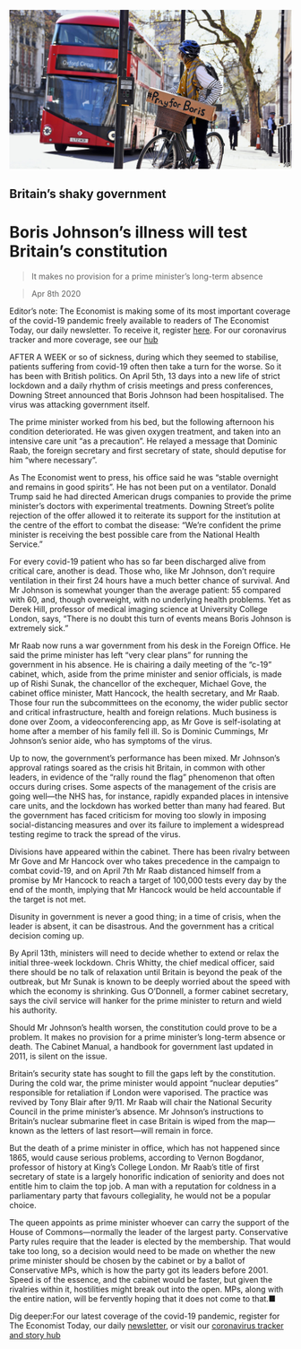![](./images/20200411_BRP003.jpg)

## Britain’s shaky government

# Boris Johnson’s illness will test Britain’s constitution

> It makes no provision for a prime minister’s long-term absence

> Apr 8th 2020

Editor’s note: The Economist is making some of its most important coverage of the covid-19 pandemic freely available to readers of The Economist Today, our daily newsletter. To receive it, register [here](https://www.economist.com//newslettersignup). For our coronavirus tracker and more coverage, see our [hub](https://www.economist.com//coronavirus)

AFTER A WEEK or so of sickness, during which they seemed to stabilise, patients suffering from covid-19 often then take a turn for the worse. So it has been with British politics. On April 5th, 13 days into a new life of strict lockdown and a daily rhythm of crisis meetings and press conferences, Downing Street announced that Boris Johnson had been hospitalised. The virus was attacking government itself.

The prime minister worked from his bed, but the following afternoon his condition deteriorated. He was given oxygen treatment, and taken into an intensive care unit “as a precaution”. He relayed a message that Dominic Raab, the foreign secretary and first secretary of state, should deputise for him “where necessary”.

As The Economist went to press, his office said he was “stable overnight and remains in good spirits”. He has not been put on a ventilator. Donald Trump said he had directed American drugs companies to provide the prime minister’s doctors with experimental treatments. Downing Street’s polite rejection of the offer allowed it to reiterate its support for the institution at the centre of the effort to combat the disease: “We’re confident the prime minister is receiving the best possible care from the National Health Service.”

For every covid-19 patient who has so far been discharged alive from critical care, another is dead. Those who, like Mr Johnson, don’t require ventilation in their first 24 hours have a much better chance of survival. And Mr Johnson is somewhat younger than the average patient: 55 compared with 60, and, though overweight, with no underlying health problems. Yet as Derek Hill, professor of medical imaging science at University College London, says, “There is no doubt this turn of events means Boris Johnson is extremely sick.”

Mr Raab now runs a war government from his desk in the Foreign Office. He said the prime minister has left “very clear plans” for running the government in his absence. He is chairing a daily meeting of the “c-19” cabinet, which, aside from the prime minister and senior officials, is made up of Rishi Sunak, the chancellor of the exchequer, Michael Gove, the cabinet office minister, Matt Hancock, the health secretary, and Mr Raab. Those four run the subcommittees on the economy, the wider public sector and critical infrastructure, health and foreign relations. Much business is done over Zoom, a videoconferencing app, as Mr Gove is self-isolating at home after a member of his family fell ill. So is Dominic Cummings, Mr Johnson’s senior aide, who has symptoms of the virus.

Up to now, the government’s performance has been mixed. Mr Johnson’s approval ratings soared as the crisis hit Britain, in common with other leaders, in evidence of the “rally round the flag” phenomenon that often occurs during crises. Some aspects of the management of the crisis are going well—the NHS has, for instance, rapidly expanded places in intensive care units, and the lockdown has worked better than many had feared. But the government has faced criticism for moving too slowly in imposing social-distancing measures and over its failure to implement a widespread testing regime to track the spread of the virus.

Divisions have appeared within the cabinet. There has been rivalry between Mr Gove and Mr Hancock over who takes precedence in the campaign to combat covid-19, and on April 7th Mr Raab distanced himself from a promise by Mr Hancock to reach a target of 100,000 tests every day by the end of the month, implying that Mr Hancock would be held accountable if the target is not met.

Disunity in government is never a good thing; in a time of crisis, when the leader is absent, it can be disastrous. And the government has a critical decision coming up.

By April 13th, ministers will need to decide whether to extend or relax the initial three-week lockdown. Chris Whitty, the chief medical officer, said there should be no talk of relaxation until Britain is beyond the peak of the outbreak, but Mr Sunak is known to be deeply worried about the speed with which the economy is shrinking. Gus O’Donnell, a former cabinet secretary, says the civil service will hanker for the prime minister to return and wield his authority.

Should Mr Johnson’s health worsen, the constitution could prove to be a problem. It makes no provision for a prime minister’s long-term absence or death. The Cabinet Manual, a handbook for government last updated in 2011, is silent on the issue.

Britain’s security state has sought to fill the gaps left by the constitution. During the cold war, the prime minister would appoint “nuclear deputies” responsible for retaliation if London were vaporised. The practice was revived by Tony Blair after 9/11. Mr Raab will chair the National Security Council in the prime minister’s absence. Mr Johnson’s instructions to Britain’s nuclear submarine fleet in case Britain is wiped from the map—known as the letters of last resort—will remain in force.

But the death of a prime minister in office, which has not happened since 1865, would cause serious problems, according to Vernon Bogdanor, professor of history at King’s College London. Mr Raab’s title of first secretary of state is a largely honorific indication of seniority and does not entitle him to claim the top job. A man with a reputation for coldness in a parliamentary party that favours collegiality, he would not be a popular choice.

The queen appoints as prime minister whoever can carry the support of the House of Commons—normally the leader of the largest party. Conservative Party rules require that the leader is elected by the membership. That would take too long, so a decision would need to be made on whether the new prime minister should be chosen by the cabinet or by a ballot of Conservative MPs, which is how the party got its leaders before 2001. Speed is of the essence, and the cabinet would be faster, but given the rivalries within it, hostilities might break out into the open. MPs, along with the entire nation, will be fervently hoping that it does not come to that.■

Dig deeper:For our latest coverage of the covid-19 pandemic, register for The Economist Today, our daily [newsletter](https://www.economist.com//newslettersignup), or visit our [coronavirus tracker and story hub](https://www.economist.com//coronavirus)